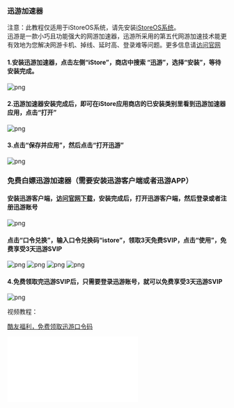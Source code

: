 ### 迅游加速器
注意：此教程仅适用于iStoreOS系统，请先安装[iStoreOS系统](https://doc.linkease.com/zh/guide/istoreos/)。  
迅游是一款小巧且功能强大的网游加速器，迅游所采用的第五代网游加速技术能更有效地为您解决网游卡机、掉线、延时高、登录难等问题。更多信息请[访问官网](https://www.xunyou.com/)

#### 1.安装迅游加速器，点击左侧“iStore”，商店中搜索 “迅游”，选择“安装”，等待安装完成。
![png](./xunyou/1.jpg.png)
#### 2.迅游加速器安装完成后，即可在iStore应用商店的已安装类别里看到迅游加速器应用，点击“打开”
![png](./xunyou/2.jpg.png)
#### 3.点击“保存并应用”，然后点击“打开迅游”
![png](./xunyou/3.jpg.png)
### 免费白嫖迅游加速器（需要安装迅游客户端或者迅游APP）
#### 安装迅游客户端，[访问官网下载](https://www.xunyou.com/)，安装完成后，打开迅游客户端，然后登录或者注册迅游账号
![png](./xunyou/4.jpg.png)
#### 点击“口令兑换”，输入口令兑换码“istore”，领取3天免费SVIP，点击“使用”，免费享受3天迅游SVIP
![png](./xunyou/5.jpg.png)
![png](./xunyou/6.jpg.png)
![png](./xunyou/7.jpg.png)
![png](./xunyou/8.jpg.png)
#### 4.免费领取完迅游SVIP后，只需要登录迅游账号，就可以免费享受3天迅游SVIP
![png](./xunyou/9.jpg.png)

视频教程：  

<a href="https://www.bilibili.com/video/BV1qM4y1W71Q/?spm_id_from=333.999.0.0&vd_source=8e363fb838693d4a1c274983edfd43fc" target="_blank">酷友福利，免费领取迅游口令码</a>  
<iframe src="//www.bilibili.com/blackboard/html5mobileplayer.html?aid=914089065&bvid=BV1qM4y1W71Q&cid=1213572831&page=1&fjw=0&danmaku=0" scrolling="no" border="0" frameborder="no" framespacing="0" allowfullscreen="true"></iframe>
